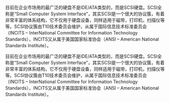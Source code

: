 目前在企业市场用的最广泛的硬盘不是IDE/ATA类型的，而是SCSI硬盘。SCSI全称是“Small Computer System Interface”，其实SCSI是一个很大的协议簇，有着非常丰富的体系结构，它不仅用于硬盘设备，同样适用于磁带，打印机，扫描仪等等。SCSI协议簇由T10技术委员会维护，从属于国际信息技术标准委员会（INCITS – InterNational Committee for Information Technology Standards），INCITS又从属于美国国家标准协会（ANSI – American National Standards Institute）。

目前在企业市场用的最广泛的硬盘不是IDE/ATA类型的，而是SCSI硬盘。SCSI全称是“Small Computer System Interface”，其实SCSI是一个很大的协议簇，有着非常丰富的体系结构，它不仅用于硬盘设备，同样适用于磁带，打印机，扫描仪等等。SCSI协议簇由T10技术委员会维护，从属于国际信息技术标准委员会（INCITS – InterNational Committee for Information Technology Standards），INCITS又从属于美国国家标准协会（ANSI – American National Standards Institute）。

